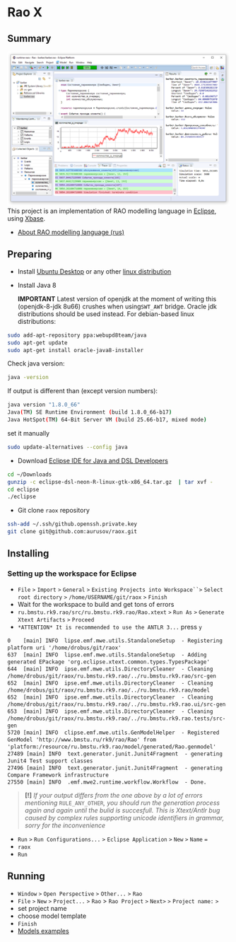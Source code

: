 # Rao X
## Summary
<img src=docs/raox.png><img>
This project is an implementation of RAO modelling language in [Eclipse](https://eclipse.org), using [Xbase](https://wiki.eclipse.org/Xbase).
* [About RAO modelling language (rus)](http://raox.ru/docs/reference/base_types_and_functions.html)

## Preparing
 * Install [Ubuntu Desktop](http://www.ubuntu.com/download/desktop/) or any other [linux distribution](http://www.linux.com/directory/Distributions/desktop)
 * Install Java 8

   **IMPORTANT** Latest version of openjdk at the moment of writing this (openjdk-8-jdk 8u66) crushes when using`SWT_AWT` bridge.
   Oracle jdk distributions should be used instead. For debian-based linux distributions:
```bash
sudo add-apt-repository ppa:webupd8team/java
sudo apt-get update
sudo apt-get install oracle-java8-installer
```
   Check java version:
```bash
java -version
```
   If output is different than (except version numbers):
```bash
java version "1.8.0_66"
Java(TM) SE Runtime Environment (build 1.8.0_66-b17)
Java HotSpot(TM) 64-Bit Server VM (build 25.66-b17, mixed mode)
```
   set it manually
```bash
sudo update-alternatives --config java
```
 * Download [Eclipse IDE for Java and DSL Developers](http://www.eclipse.org/downloads/packages/eclipse-ide-java-and-dsl-developers/neonr)
```bash
cd ~/Downloads
gunzip -c eclipse-dsl-neon-R-linux-gtk-x86_64.tar.gz  | tar xvf -
cd eclipse
./eclipse
```
 * Git clone `raox` repository
```bash
ssh-add ~/.ssh/github.openssh.private.key
git clone git@github.com:aurusov/raox.git
```
## Installing
### Setting up the workspace for Eclipse
* `File` `>` `Import` `>` `General` `>` `Existing Projects into Workspace``>` `Select root directory` `>` `/home/USERNAME/git/raox` `>` `Finish`
* Wait for the workspace to build and get tons of errors
* `ru.bmstu.rk9.rao/src/ru.bmstu.rk9.rao/Rao.xtext` `>` `Run As` `>` `Generate Xtext Artifacts` `>` `Proceed`
* `*ATTENTION* It is recommended to use the ANTLR 3...` press `y`
```
0    [main] INFO  lipse.emf.mwe.utils.StandaloneSetup  - Registering platform uri '/home/drobus/git/raox'
637  [main] INFO  lipse.emf.mwe.utils.StandaloneSetup  - Adding generated EPackage 'org.eclipse.xtext.common.types.TypesPackage'
644  [main] INFO  ipse.emf.mwe.utils.DirectoryCleaner  - Cleaning /home/drobus/git/raox/ru.bmstu.rk9.rao/../ru.bmstu.rk9.rao/src-gen
652  [main] INFO  ipse.emf.mwe.utils.DirectoryCleaner  - Cleaning /home/drobus/git/raox/ru.bmstu.rk9.rao/../ru.bmstu.rk9.rao/model
652  [main] INFO  ipse.emf.mwe.utils.DirectoryCleaner  - Cleaning /home/drobus/git/raox/ru.bmstu.rk9.rao/../ru.bmstu.rk9.rao.ui/src-gen
653  [main] INFO  ipse.emf.mwe.utils.DirectoryCleaner  - Cleaning /home/drobus/git/raox/ru.bmstu.rk9.rao/../ru.bmstu.rk9.rao.tests/src-gen
5720 [main] INFO  clipse.emf.mwe.utils.GenModelHelper  - Registered GenModel 'http://www.bmstu.ru/rk9/rao/Rao' from 'platform:/resource/ru.bmstu.rk9.rao/model/generated/Rao.genmodel'
27489 [main] INFO  text.generator.junit.Junit4Fragment  - generating Junit4 Test support classes
27496 [main] INFO  text.generator.junit.Junit4Fragment  - generating Compare Framework infrastructure
27550 [main] INFO  .emf.mwe2.runtime.workflow.Workflow  - Done.
```
>**[!]** *If your output differs from the one above by a lot of errors mentioning* `RULE_ANY_OTHER`*, you should run the generation process again and again until the bulid is succesfull. This is Xtext/Antlr bug caused by complex rules supporting unicode identifiers in grammar, sorry for the inconvenience*

* `Run` `>` `Run Configurations...` `>` `Eclipse Application` `>` `New` `>` `Name` `=`
 * `raox`
* `Run`

## Running
* `Window` `>` `Open Perspective` `>` `Other...` `>` `Rao`
* `File` `>` `New` `>` `Project...` `>` `Rao` > `Rao Project` `>` `Next>` `>` `Project name:` `>`
 * set project name<br>
 * choose model template<br>
* `Finish`
* [Models examples](https://github.com/aurusov/raox-models)
